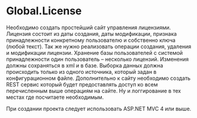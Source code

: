 Global.License
==============

Необходимо создать простейший сайт управления лицензиями. 
Лицензия состоит из даты создания, даты модификации, признака принадлежности конкретному пользователю и собственно ключа (любой текст). 
Так же нужно реализовать операции создания, удаления и модификации лицензии. Хранение базы пользователей с системой принадлежности один пользователь – несколько лицензий. 
Изменения должны сохраняться в xml и в базе. Выборка данных должна происходить только из одного источника, который задан в конфигурационном файле. 
Дополнительно к сайту необходимо создать REST сервис который будет предоставлять доступ ко всем перечисленным выше операциям на сайте.
Ну и логгирование в тех местах где посчитаете необходимым.

При создании проекта следует использовать ASP.NET MVC 4 или выше.
